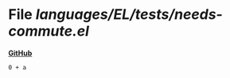 # File _languages/EL/tests/needs-commute.el_
**[GitHub](https://github.com/softlang/yas/blob/master/languages/EL/tests/needs-commute.el)**
```
0 + a
```
